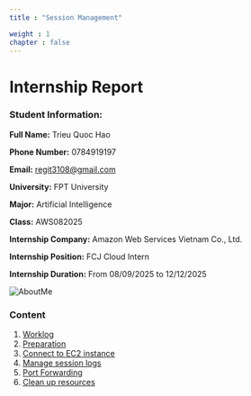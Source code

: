 ```yaml
---
title : "Session Management"

weight : 1 
chapter : false
---
```

# Internship Report

### Student Information:

**Full Name:** Trieu Quoc Hao

**Phone Number:** 0784919197

**Email:** [regit3108@gmail.com](mailto:regit3108@gmail.com)  

**University:** FPT University  

**Major:** Artificial Intelligence 

**Class:** AWS082025  

**Internship Company:** Amazon Web Services Vietnam Co., Ltd.  

**Internship Position:** FCJ Cloud Intern  

**Internship Duration:** From 08/09/2025 to 12/12/2025  

![AboutMe](/images/image-login.jpg)  

### Content
 1. [Worklog ](1-worklog/)
 2. [Preparation](2-prerequiste/)
 3. [Connect to EC2 instance](3-accessibilitytoinstances/)
 4. [Manage session logs](4-s3log/)
 5. [Port Forwarding](5-Portfwd/)
 6. [Clean up resources](6-cleanup/)
